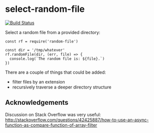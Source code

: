 select-random-file
==================

[![Build Status](https://travis-ci.org/jfix/npm-random-file.svg?branch=master)](https://travis-ci.org/jfix/npm-random-file)

Select a random file from a provided directory:

```
const rf = require('random-file')

const dir = '/tmp/whatever'
rf.randomFile(dir, (err, file) => {
  console.log(`The random file is: ${file}.`)
})
```

There are a couple of things that could be added:

* filter files by an extension
* recursively traverse a deeper directory structure

Acknowledgements
----------------

Discussion on Stack Overflow was very useful: http://stackoverflow.com/questions/42425887/how-to-use-an-async-function-as-compare-function-of-array-filter
